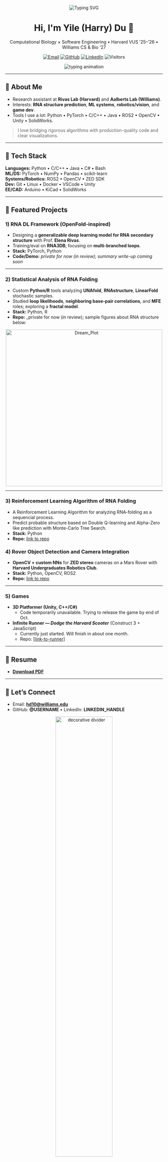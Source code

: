 <!-- PROFILE HEADER -->
<p align="center">
  <img src="https://readme-typing-svg.herokuapp.com?font=Fira+Code&weight=600&size=22&pause=1000&center=true&vCenter=true&width=600&lines=Hi%2C+I'm+Harry+Du;Computational+Biology+%2B+Software+Engineering;Deep+Learning+for+RNA+Structures;Robotics%2C+Vision%2C+and+Games" alt="Typing SVG" />
</p>


<h1 align="center">Hi, I'm <strong>Yile (Harry) Du</strong> 👋</h1>
<p align="center">
  Computational Biology × Software Engineering • Harvard VUS ’25–’26 • Williams CS & Bio ’27
</p>

<p align="center">
  <a href="mailto:hd10@williams.edu"><img alt="Email" src="https://img.shields.io/badge/Email-hd10%40williams.edu-blue?style=flat-square"></a>
  <a href="https://github.com/USERNAME"><img alt="GitHub" src="https://img.shields.io/badge/GitHub-USERNAME-black?style=flat-square&logo=github"></a>
  <a href="https://www.linkedin.com/in/LINKEDIN_HANDLE/"><img alt="LinkedIn" src="https://img.shields.io/badge/LinkedIn-Connect-0A66C2?style=flat-square&logo=linkedin&logoColor=white"></a>
  <img alt="Visitors" src="https://komarev.com/ghpvc/?username=USERNAME&color=green&style=flat-square">
</p>

<!-- SUBTLE ANIMATED DIVIDER (SVG) -->
<p align="center">
  <img src="https://readme-typing-svg.demolab.com?font=Fira+Code&size=20&pause=1000&center=true&vCenter=true&width=650&lines=I+build+algorithms+that+learn+from+biology;Deep+Learning+for+RNA+structures;Robotics%2C+vision%2C+and+clean%20software+design." alt="typing animation">
</p>

---

## 🔬 About Me
- Research assistant at **Rivas Lab (Harvard)** and **Aalberts Lab (Williams)**.
- Interests: **RNA structure prediction**, **ML systems**, **robotics/vision**, and **game dev**.
- Tools I use a lot: Python • PyTorch • C/C++ • Java • ROS2 • OpenCV • Unity • SolidWorks.

> I love bridging rigorous algorithms with production-quality code and clear visualizations.

---

## 🧰 Tech Stack
**Languages:** Python • C/C++ • Java • C# • Bash  
**ML/DS:** PyTorch • NumPy • Pandas • scikit-learn  
**Systems/Robotics:** ROS2 • OpenCV • ZED SDK  
**Dev:** Git • Linux • Docker • VSCode • Unity  
**EE/CAD:** Arduino • KiCad • SolidWorks

---

## 🚀 Featured Projects

### 1) RNA DL Framework (OpenFold-inspired)
- Designing a **generalizable deep learning model for RNA secondary structure** with Prof. **Elena Rivas**.
- Training/eval on **RNA3DB**; focusing on **multi-branched loops**.
- **Stack:** PyTorch, Python  
- **Code/Demo:** _private for now (in review); summary write-up coming soon_

---

### 2) Statistical Analysis of RNA Folding
- Custom **Python/R** tools analyzing **UNAfold**, **RNAstructure**, **LinearFold** stochastic samples.  
- Studied **loop likelihoods**, **neighboring base-pair correlations**, and **MFE** roles; exploring a **fractal model**.  
- **Stack:** Python, R  
- **Repo:** _private for now (in review); sample figures about RNA structure below:
<p align="center">
  <img src="fig/dreamPlot.png" alt="Dream_Plot" width="500">
</p>

---
### 3) Reinforcement Learning Algorithm of RNA Folding
- A Reinforcement Learning Algorithm for analyzing RNA-folding as a sequencial process.  
- Predict probable structure based on Double Q-learning and Alpha-Zero like prediction with Monte-Carlo Tree Search.  
- **Stack:** Python  
- **Repo:** [link to repo](https://github.com/Harry-Du1/Reinforcement-Learning-tool-for-RNA-folding.git)

### 4) Rover Object Detection and Camera Integration
- **OpenCV + custom NNs** for **ZED stereo** cameras on a Mars Rover with **Harvard Undergraduates Robotics Club**.  
- **Stack:** Python, OpenCV, ROS2  
- **Repo:** [link to repo](https://github.com/djordjeivanovic11/rover.git)

---

### 5) Games
- **3D Platformer (Unity, C++/C#)**
  - Code temporarily unavailable. Trying to release the game by end of Oct. 
- **Infinite Runner — _Dodge the Harvard Scooter_** (Construct 3 + JavaScript)
  - Currently just started. Will finish in about one month. 
  - Repo: [[link-to-runner](https://drive.google.com/file/d/1N1D5v8DEo4gNq9a8cGwwjp8aFxcAzI1r/view?usp=sharing)]


---

## 📄 Resume
- **[Download PDF](./Yile_Du.pdf)**

---

## 🤝 Let’s Connect
- Email: **hd10@williams.edu**  
- GitHub: **@USERNAME** • LinkedIn: **LINKEDIN_HANDLE**

<p align="center">
  <img src="https://raw.githubusercontent.com/ashutosh00710/github-readme-activity-graph/master/metrics.svg" alt="decorative divider" width="60%">
</p>
